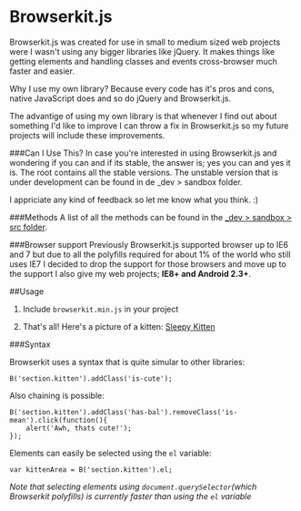 Browserkit.js
=============

Browserkit.js was created for use in small to medium sized web projects were I wasn't using any bigger libraries like jQuery. It makes things like getting elements and handling classes and events cross-browser much faster and easier.

Why I use my own library? Because every code has it's pros and cons, native JavaScript does and so do jQuery and Browserkit.js.

The advantige of using my own library is that whenever I find out about something I'd like to improve I can throw a fix in Browserkit.js so my future projects will include these improvements.

###Can I Use This?
In case you're interested in using Browserkit.js and wondering if you can and if its stable, the answer is; yes you can and yes it is. The root contains all the stable versions. The unstable version that is under development can be found in de _dev > sandbox folder.

I appriciate any kind of feedback so let me know what you think. :)

###Methods
A list of all the methods can be found in the [_dev > sandbox > src folder](https://github.com/kvendrik/Browserkit.js/tree/master/_dev/sandbox/src).

###Browser support
Previously Browserkit.js supported browser up to IE6 and 7 but due to all the polyfills required for about 1% of the world who still uses IE7 I decided to drop the support for those browsers and move up to the support I also give my web projects; **IE8+ and Android 2.3+**.

##Usage

1. Include `browserkit.min.js` in your project
    <script src='browserkit.min.js'></script>

2. That's all! Here's a picture of a kitten: [Sleepy Kitten](http://cutestuff.co/wp-content/uploads/2012/12/kitten_gif.gif)

###Syntax

Browserkit uses a syntax that is quite simular to other libraries:

    B('section.kitten').addClass('is-cute');

Also chaining is possible:

	B('section.kitten').addClass('has-bal').removeClass('is-mean').click(function(){
		alert('Awh, thats cute!');
	});

Elements can easily be selected using the `el` variable:

	var kittenArea = B('section.kitten').el;

*Note that selecting elements using `document.querySelector`(which Browserkit polyfills) is currently faster than using the `el` variable*
